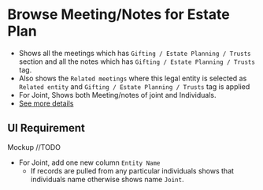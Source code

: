 # Browse Meeting/Notes for Estate Plan

- Shows all the meetings which has `Gifting / Estate Planning / Trusts` section and all the notes which has `Gifting / Estate Planning / Trusts` tag.
- Also shows the `Related meetings` where this legal entity is selected as `Related entity` and `Gifting / Estate Planning / Trusts` tag is applied
- For Joint, Shows both Meeting/notes of joint and Individuals.
- [See more details](../communication/meeting-notes.md#meeting-notes)

## UI Requirement

Mockup //TODO

- For Joint, add one new column `Entity Name`
  - If records are pulled from any particular individuals shows that individuals name otherwise shows name `Joint`.

